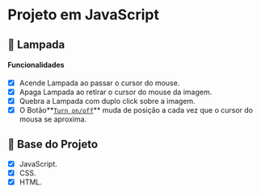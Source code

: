 # Projeto em JavaScript

## 🚀 Lampada

#### Funcionalidades

- [X] Acende Lampada ao passar o cursor do mouse.
- [X] Apaga Lampada ao retirar o cursor do mouse da imagem.
- [X] Quebra a Lampada com duplo click sobre a imagem.
- [X] O Botão**[`Turn on/off`]()** muda de posição a cada vez que o cursor do mousa se aproxima.

## **🚀 Base do Projeto** 

* [X] JavaScript.
* [X] CSS.
* [X] HTML.

